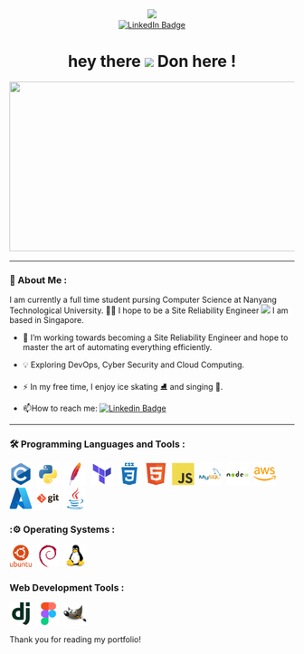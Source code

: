 <div id="header" align="center">
  <img src="https://media.giphy.com/media/VekcnHOwOI5So/giphy.gif" width="200"/>
</div>
<div id="badges" align="center"> 
  <a href=""></a>
  <a href="https://www.linkedin.com/in/donseokangrui/">
    <img src="https://img.shields.io/badge/LinkedIn-blue?style=for-the-badge&logo=linkedin&logoColor=white" alt="LinkedIn Badge"/>
  </a>
  <a href=""></a>
</div>

<h1 align="center">
  hey there
  <img src="https://media.giphy.com/media/hvRJCLFzcasrR4ia7z/giphy.gif" width="30"/>
  Don here !
</h1>

<div align="center">
  <img src="https://media.giphy.com/media/XymXANrzgI4k6FL6zr/giphy.gif" width="600" height="300"/>
</div>

---

### :raised_eyebrow: About Me :
I am currently a full time student pursing Computer Science at Nanyang Technological University. :technologist: I hope to be a Site Reliability Engineer <img src="https://media.giphy.com/media/WUlplcMpOCEmTGBtBW/giphy.gif" width="30"> I am based in Singapore.

- :telescope: I’m working towards becoming a Site Reliability Engineer and hope to master the art of automating everything efficiently.

- :bulb: Exploring DevOps, Cyber Security and Cloud Computing.

- :zap: In my free time, I enjoy ice skating :ice_skate: and singing :microphone:.

- :mailbox:How to reach me: [![Linkedin Badge](https://img.shields.io/badge/-DonSeo-blue?style=flat&logo=Linkedin&logoColor=white)](https://www.linkedin.com/in/donseokangrui/)

---

### :hammer_and_wrench: Programming Languages and Tools :
<div>
  <img src="https://github.com/devicons/devicon/blob/master/icons/c/c-original.svg" title="C" alt="C" width="40" height="40"/>&nbsp;
  <img src="https://github.com/devicons/devicon/blob/master/icons/python/python-original.svg" title="Python" alt="Python" width="40" height="40"/>&nbsp;
  <img src="https://github.com/devicons/devicon/blob/master/icons/apache/apache-original.svg" title="Apache" alt="Apache" width="40" height="40"/>&nbsp;
  <img src="https://github.com/devicons/devicon/blob/master/icons/terraform/terraform-original.svg" title="Terraform" alt="Terraform" width="40" height="40"/>&nbsp;
  <img src="https://github.com/devicons/devicon/blob/master/icons/css3/css3-plain-wordmark.svg"  title="CSS3" alt="CSS" width="40" height="40"/>&nbsp;
  <img src="https://github.com/devicons/devicon/blob/master/icons/html5/html5-original.svg" title="HTML5" alt="HTML" width="40" height="40"/>&nbsp;
  <img src="https://github.com/devicons/devicon/blob/master/icons/javascript/javascript-original.svg" title="JavaScript" alt="JavaScript" width="40" height="40"/>&nbsp;
  <img src="https://github.com/devicons/devicon/blob/master/icons/mysql/mysql-original-wordmark.svg" title="MySQL"  alt="MySQL" width="40" height="40"/>&nbsp;
  <img src="https://github.com/devicons/devicon/blob/master/icons/nodejs/nodejs-original-wordmark.svg" title="NodeJS" alt="NodeJS" width="40" height="40"/>&nbsp;
  <img src="https://github.com/devicons/devicon/blob/master/icons/amazonwebservices/amazonwebservices-plain-wordmark.svg" title="AWS" alt="AWS" width="40" height="40"/>&nbsp;
  <img src="https://github.com/devicons/devicon/blob/master/icons/azure/azure-original.svg" title="Azure" alt="Azure" width="40" height="40"/>&nbsp;
  <img src="https://github.com/devicons/devicon/blob/master/icons/git/git-original-wordmark.svg" title="Git" **alt="Git" width="40" height="40"/>&nbsp;
  <img src="https://github.com/devicons/devicon/blob/master/icons/java/java-original.svg" title="Git" **alt="Git" width="40" height="40"/>
</div>

### ::gear: Operating Systems :
<div>
  <img src="https://github.com/devicons/devicon/blob/master/icons/ubuntu/ubuntu-plain-wordmark.svg" title="Ubuntu" **alt="Ubuntu" width="40" height="40"/>&nbsp;
  <img src="https://github.com/devicons/devicon/blob/master/icons/debian/debian-original.svg" title="Debian" **alt="Debian" width="40" height="40"/>&nbsp;
  <img src="https://github.com/devicons/devicon/blob/master/icons/linux/linux-original.svg" title="Linux" **alt="Linux" width="40" height="40"/>
</div>

### Web Development Tools :
<div>
  <img src="https://github.com/devicons/devicon/blob/master/icons/django/django-plain.svg" title="Django" **alt="Django" width="40" height="40"/>&nbsp;
  <img src="https://github.com/devicons/devicon/blob/master/icons/figma/figma-original.svg" title="Figma" **alt="Figma" width="40" height="40"/>&nbsp;
  <img src="https://github.com/devicons/devicon/blob/master/icons/gimp/gimp-original.svg" title="Gimp" **alt="Gimp" width="40" height="40"/>
</div>


Thank you for reading my portfolio!
